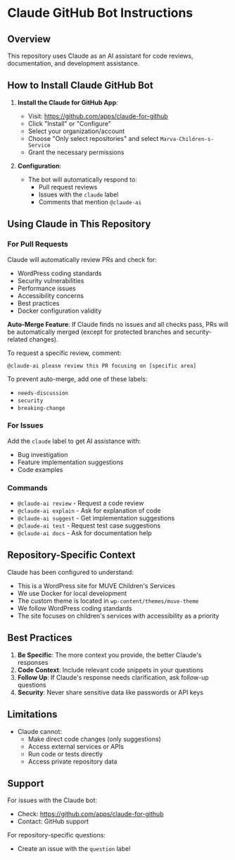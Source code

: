 # Claude GitHub Bot Instructions

## Overview

This repository uses Claude as an AI assistant for code reviews, documentation, and development assistance.

## How to Install Claude GitHub Bot

1. **Install the Claude for GitHub App**:
   - Visit: https://github.com/apps/claude-for-github
   - Click "Install" or "Configure"
   - Select your organization/account
   - Choose "Only select repositories" and select `Marva-Children-s-Service`
   - Grant the necessary permissions

2. **Configuration**:
   - The bot will automatically respond to:
     - Pull request reviews
     - Issues with the `claude` label
     - Comments that mention `@claude-ai`

## Using Claude in This Repository

### For Pull Requests

Claude will automatically review PRs and check for:
- WordPress coding standards
- Security vulnerabilities
- Performance issues
- Accessibility concerns
- Best practices
- Docker configuration validity

**Auto-Merge Feature**: If Claude finds no issues and all checks pass, PRs will be automatically merged (except for protected branches and security-related changes).

To request a specific review, comment:
```
@claude-ai please review this PR focusing on [specific area]
```

To prevent auto-merge, add one of these labels:
- `needs-discussion`
- `security`
- `breaking-change`

### For Issues

Add the `claude` label to get AI assistance with:
- Bug investigation
- Feature implementation suggestions
- Code examples

### Commands

- `@claude-ai review` - Request a code review
- `@claude-ai explain` - Ask for explanation of code
- `@claude-ai suggest` - Get implementation suggestions
- `@claude-ai test` - Request test case suggestions
- `@claude-ai docs` - Ask for documentation help

## Repository-Specific Context

Claude has been configured to understand:
- This is a WordPress site for MUVE Children's Services
- We use Docker for local development
- The custom theme is located in `wp-content/themes/muve-theme`
- We follow WordPress coding standards
- The site focuses on children's services with accessibility as a priority

## Best Practices

1. **Be Specific**: The more context you provide, the better Claude's responses
2. **Code Context**: Include relevant code snippets in your questions
3. **Follow Up**: If Claude's response needs clarification, ask follow-up questions
4. **Security**: Never share sensitive data like passwords or API keys

## Limitations

- Claude cannot:
  - Make direct code changes (only suggestions)
  - Access external services or APIs
  - Run code or tests directly
  - Access private repository data

## Support

For issues with the Claude bot:
- Check: https://github.com/apps/claude-for-github
- Contact: GitHub support

For repository-specific questions:
- Create an issue with the `question` label